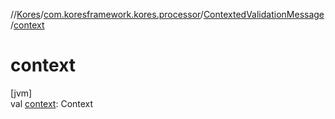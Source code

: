 //[Kores](../../../index.md)/[com.koresframework.kores.processor](../index.md)/[ContextedValidationMessage](index.md)/[context](context.md)

# context

[jvm]\
val [context](context.md): Context
